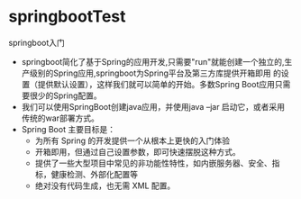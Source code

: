 # springbootTest
springboot入门
- springboot简化了基于Spring的应用开发,只需要"run"就能创建一个独立的,生产级别的Spring应用,springboot为Spring平台及第三方库提供开箱即用
的设置（提供默认设置），这样我们就可以简单的开始。多数Spring Boot应用只需要很少的Spring配置。
- 我们可以使用SpringBoot创建java应用，并使用java –jar 启动它，或者采用传统的war部署方式。
- Spring Boot 主要目标是：
  * 为所有 Spring 的开发提供一个从根本上更快的入门体验
  * 开箱即用，但通过自己设置参数，即可快速摆脱这种方式。  
  * 提供了一些大型项目中常见的非功能性特性，如内嵌服务器、安全、指标，健康检测、外部化配置等
  * 绝对没有代码生成，也无需 XML 配置。
